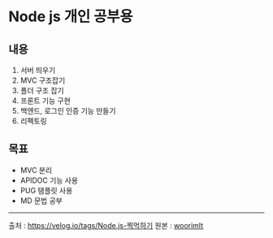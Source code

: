 # Node js 개인 공부용

## 내용

1. 서버 띄우기
1. MVC 구조잡기
1. 폴더 구조 잡기
1. 프론트 기능 구현
1. 백엔드, 로그인 인증 기능 만들기
1. 리펙토링


## 목표
* MVC 분리
* APIDOC 기능 사용
* PUG 탬플릿 사용
* MD 문법 공부

--- 
출처 : https://velog.io/tags/Node.js-찍먹하기
원본 : [woorimIt](https://www.youtube.com/watch?v=2jwnbZKc66E&list=PLSK4WsJ8JS4cQ-niGNum4bkK_THHOizTs&index=1)